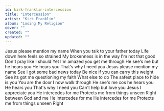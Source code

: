 ```yaml
---
id: kirk-franklin-intercession
title: "Intercession"
artist: "Kirk Franklin"
album: "Losing My Religion"
cover: ""
created: ""
updated: ""
---
```


Jesus please mention my name
When you talk to your father today
Life down here feels so strained
My brokenness is in the way
I'm not that good
Don't pray like I should
Yet I'm amazed you get me through
He see's me but he hears you
He hears you
That's why I need you
Jesus please mention my name
See I got some bad news today
Be nice if you can carry this weight
See its got me questioning my faith
What else to do
The safest place to hide is you
You are the door I now walk through
He see's me cos he hears you
He hears you
That's why I need you
Can't help but love you
Jesus I appreciate you
He intercedes for me
Protects me from things unseen
Right between God and me
He intercedes for me
He intercedes for me
Protects me from things unseen
Right